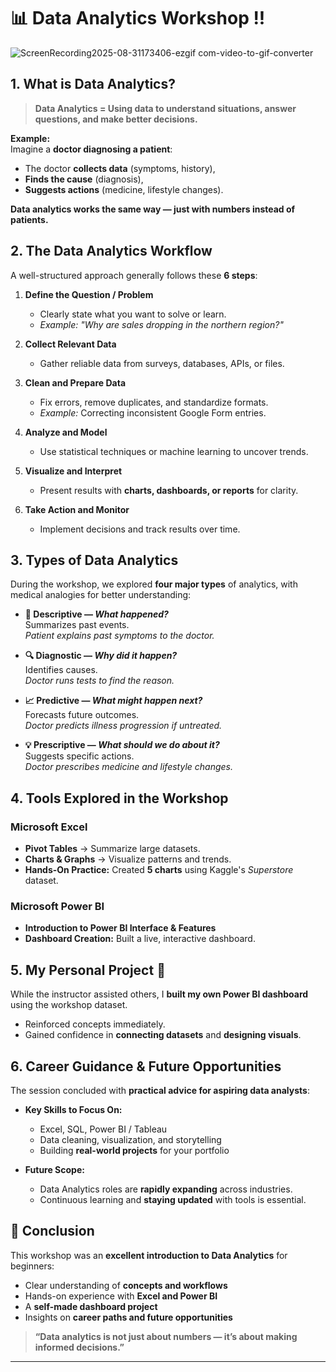 # 📊 Data Analytics Workshop !!  

![ScreenRecording2025-08-31173406-ezgif com-video-to-gif-converter](https://github.com/user-attachments/assets/e3834a3e-0aae-4a39-8169-a745c5fdd72a)

## **1. What is Data Analytics?**  

> **Data Analytics = Using data to understand situations, answer questions, and make better decisions.**  

**Example:**  
Imagine a **doctor diagnosing a patient**:  

- The doctor **collects data** (symptoms, history),  
- **Finds the cause** (diagnosis),  
- **Suggests actions** (medicine, lifestyle changes).  

**Data analytics works the same way — just with numbers instead of patients.**  

## **2. The Data Analytics Workflow**  

A well-structured approach generally follows these **6 steps**:  

1. **Define the Question / Problem**  
   - Clearly state what you want to solve or learn.  
   - *Example:* *"Why are sales dropping in the northern region?"*

2. **Collect Relevant Data**  
   - Gather reliable data from surveys, databases, APIs, or files.

3. **Clean and Prepare Data**  
   - Fix errors, remove duplicates, and standardize formats.  
   - *Example:* Correcting inconsistent Google Form entries.

4. **Analyze and Model**  
   - Use statistical techniques or machine learning to uncover trends.

5. **Visualize and Interpret**  
   - Present results with **charts, dashboards, or reports** for clarity.

6. **Take Action and Monitor**  
   - Implement decisions and track results over time.

## **3. Types of Data Analytics**  

During the workshop, we explored **four major types** of analytics, with medical analogies for better understanding:  

- **📘 Descriptive — *What happened?***  
  Summarizes past events.  
  *Patient explains past symptoms to the doctor.*  

- **🔍 Diagnostic — *Why did it happen?***  
  Identifies causes.  
  *Doctor runs tests to find the reason.*  

- **📈 Predictive — *What might happen next?***  
  Forecasts future outcomes.  
  *Doctor predicts illness progression if untreated.*  

- **💡 Prescriptive — *What should we do about it?***  
  Suggests specific actions.  
  *Doctor prescribes medicine and lifestyle changes.*  

## **4. Tools Explored in the Workshop**  

### **Microsoft Excel**  

- **Pivot Tables** → Summarize large datasets.  
- **Charts & Graphs** → Visualize patterns and trends.  
- **Hands-On Practice:** Created **5 charts** using Kaggle's *Superstore* dataset.  

### **Microsoft Power BI**  

- **Introduction to Power BI Interface & Features**  
- **Dashboard Creation:** Built a live, interactive dashboard.  

## **5. My Personal Project 🚀**  

While the instructor assisted others, I **built my own Power BI dashboard** using the workshop dataset.  

- Reinforced concepts immediately.  
- Gained confidence in **connecting datasets** and **designing visuals**.  

## **6. Career Guidance & Future Opportunities**  

The session concluded with **practical advice for aspiring data analysts**:  

- **Key Skills to Focus On:**  
  - Excel, SQL, Power BI / Tableau  
  - Data cleaning, visualization, and storytelling  
  - Building **real-world projects** for your portfolio  

- **Future Scope:**  
  - Data Analytics roles are **rapidly expanding** across industries.  
  - Continuous learning and **staying updated** with tools is essential.  

## **🎯 Conclusion**  

This workshop was an **excellent introduction to Data Analytics** for beginners:  

- Clear understanding of **concepts and workflows**  
- Hands-on experience with **Excel and Power BI**  
- A **self-made dashboard project**  
- Insights on **career paths and future opportunities**  

> **“Data analytics is not just about numbers — it’s about making informed decisions.”**

---
